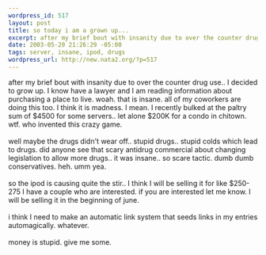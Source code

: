 ```yaml
--- 
wordpress_id: 517
layout: post
title: so today i am a grown up...
excerpt: after my brief bout with insanity due to over the counter drug use.. I decided to grow up. I know have a lawyer and I am reading information about purchasing a place to live. woah. that is insane. all of my coworkers are doing this too. I think it is madness. I mean. I recently bulked at the paltry sum of $4500 for some servers.. let alone $200K for a condo in chitown. wtf. who invented this craz...
date: 2003-05-20 21:26:29 -05:00
tags: server, insane, ipod, drugs
wordpress_url: http://new.nata2.org/?p=517
---
```

after my brief bout with insanity due to over the counter drug use.. I decided to grow up. I know have a lawyer and I am reading information about purchasing a place to live. woah. that is insane. all of my coworkers are doing this too. I think it is madness. I mean. I recently bulked at the paltry sum of $4500 for some servers.. let alone $200K for a condo in chitown. wtf. who invented this crazy game.<br/><br/>well maybe the drugs didn't wear off.. stupid drugs.. stupid colds which lead to drugs. did anyone see that scary antidrug commercial about changing legislation to allow more drugs.. it was insane.. so scare tactic. dumb dumb conservatives. heh. umm yea. <br/><br/>so the ipod is causing quite the stir.. I think I will be selling it for like $250-275 I have a couple who are interested. if you are interested let me know. I will be selling it in the beginning of june. <br/><br/>i think I need to make an automatic link system that seeds links in my entries automagically. whatever. <br/><br/>money is stupid. give me some.
